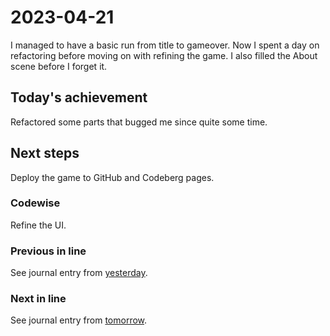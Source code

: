 # 2023-04-21

I managed to have a basic run from title to gameover.
Now I spent a day on refactoring before moving on with refining the game.
I also filled the About scene before I forget it.

## Today's achievement

Refactored some parts that bugged me since quite some time.

## Next steps

Deploy the game to GitHub and Codeberg pages.

### Codewise

Refine the UI.

### Previous in line

See journal entry from [yesterday](./2023-04-20.md).

### Next in line

See journal entry from [tomorrow](./2023-04-22.md).
